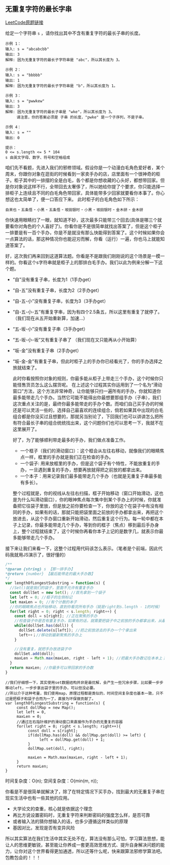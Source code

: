 ## 无重复字符的最长字串
[LeetCode原题链接](https://leetcode.cn/problems/wtcaE1/description/)

给定一个字符串 `s` ，请你找出其中不含有重复字符的最长子串的长度。
```
示例 1：
输入: s = "abcabcbb"
输出: 3 
解释: 因为无重复字符的最长子字符串是 "abc"，所以其长度为 3。

示例 2：
输入: s = "bbbbb"
输出: 1
解释: 因为无重复字符的最长子字符串是 "b"，所以其长度为 1。

示例 3：
输入: s = "pwwkew"
输出: 3
解释: 因为无重复字符的最长子串是 "wke"，所以其长度为 3。
     请注意，你的答案必须是 子串 的长度，"pwke" 是一个子序列，不是子串。

示例 4：
输入: s = ""
输出: 0
 
提示：
0 <= s.length <= 5 * 104
s 由英文字母、数字、符号和空格组成
```
咱们先不看题，先进入我们的邪修领域。假设你是一个动漫白毛角色爱好者，某个周末，你跟你对象在逛街的时候看到一家卖手办的店，店里面有一个很神奇的柜子。柜子其中的一排摆的全是白毛，各个都是你想收藏的心头好，都想带回家。但是你对象说这样不行，全带回去太奢侈了，所以她给你提了个要求，你只能选择一排柜子上连续且不同的白毛角色带回家，具体能带多少回家就要看你本事了。你心想这也太简单了，便一口答应下来。
此时柜子的白毛角色如下所示：

`自来也` - `五条悟` - `小黑` - `五条悟` - `坂田银时` - `小黑` - `坂田银时` - `金木研` - `金木研`

你快速用眼睛扫了一眼，就知道不妙，这次最多只能带三个回去(具体是哪三个就要看你对角色的个人喜好了)。你看你是不是很简单就找出答案了，但是这个柜子一排要是有一百个手办，你是不是就没有那么快能得到答案了。这个时候如果你会一点算法的话，那这种情况你也能迎刃而解，你看（运行）一遍，你也马上就能知道答案了。

好，这次我们再来回到这道算法题。你看是不是跟我们刚刚说的这个场景是一模一样的。你看这个s字符串就是柜子上的那排白毛手办。我们以此为例来分解一下这个题。

- “自"没有重复子串，长度为1（1手办get）
- “自-五”没有重复子串，长度为2（2手办get）
- “自-五-小”没有重复子串，长度为3（3手办get）
- “自-五-小-五”有重复字串，因为有四个2.5条五，所以这里有重复了就停了。
（我们现在从五开始重新算，加速...）
- “五-坂-小”没有重复子串（3手办get）
- “五-坂-小-坂”又有重复子串了
（我们现在又只能再从小开始算）
- “坂-金”没有重复子串（2手办get）
- “坂-金-金”有重复子串，但此时柜子上的手办你已经看光了，你的手办选择之旅就结束了。

  此时你看按照你对象的规则，你最多能从柜子上带走三个手办，这个时候你只能怪售货员怎么这么摆货呢。
  在上述这个过程其实你运用到了一个名为“滑动窗口”方法，这个方法非常神奇，让你能够只扫一遍所有的手办，你就知道你最多能带走几个手办。当然它可能不能得出你最想要那组手办（子串），我们这次重点关注的是，最终你最多能带走的手办个数。而咱们自己买手办的时候还是可以灵活一些的，选择自己最喜欢的连续组合，倘若如果其中出现的白毛组合都是你没买过且想要的，那就另当别论了，下回我们也可以讲讲怎么把所有符合最长子串的组合统统找出来，这个问题你们也可以思考一下，我就不在这里展开了。

  好了，为了能够顺利带走最多的手办，我们做点准备工作。
  - 一个框子（我们的滑动窗口）：这个框会从左往右移动，就像我们的眼睛焦点一样，框里的手办就是我们正在检查的手办。
  - 一个袋子: 用来放框里的手办，但是这个袋子有个特性，不能放重复的手办，一旦遇到重复的手办，想要再放就得把之前放的都拿出来。
  - 一个本子：用来记录我们最多能带走几个手办（也就是无重复子串最多能有多长）。
 
  整个过程就是，你的视线从左往右扫描，框子开始移动（窗口开始滑动，这也是为什么叫滑动窗口），你的眼神焦点每次集中到某个手办上的时候，你就准备把它往袋子里放，但是放之前你要检查一下，你放的这个在袋子中有没有相同的手办，如果有的话，那就只能把袋里面之前放的手办都拿出来，再把这个放进去，从这个手办窗口重新开始滑动，然后重复这个行为。每一轮中都在本子上记录，你最多能带走几个手办，等到你的框子（焦点）移到最后手办身上，整个过程就结束了，这个时候你再看你本子上记的是数字几，就表示你最多能够带走几个手办。

接下来让我们来看一下，这整个过程用代码该怎么表示。（笔者是个前端，因此代码我就用JS演示了，很好懂的）

```js
/**
*@param {string} s 【那一排手办】
*@return {number} 【最后能带走的最大手办数】
*/
var lengthOfLongestSubstring = function(s) {
  //Set()就是我们的袋子，里面不允许有重复手办
  const dollSet = new Set(); //首先拿到一个袋子
  let left = 0; //框子的左侧标记
  let maxLen = 0; //有个计数的本子
  //你的眼睛焦点也开始移动，直到你看完所有手办（就是right到s.length - 1的时候）
  for(let right = 0; right < s.length; right++) {
    const doll = s[right]; //正在聚焦的手办
    //检查袋子中是否有重复手办，如果有的话，就需要把袋子中之前放的手办都拿出来，从最新聚焦的这个手办重新放
    while(dollSet.has(doll)) {
      dollSet.delete(s[left]); //把之前放进去的手办一个个拿出来
      left++；//移动到最新聚焦的手办上
    }

    //没有重复，就把手办放进袋子中
    dollSet.add(doll);
    maxLen = Math.max(maxLen, right - left + 1); //把最大手办数记在本本上；
  }
  return maxLen; //你最多可以带回家的手办数
}
```
```
//我们仔细想一下，其实使用set数据结构并非是最优解，会产生一些冗余步骤，比如要一步步移动left，一步步拿出袋子里的手办，可以但没必要。
//所以介于这种考量，我们使用map，原理过程都是类似的，时间空间复杂度也基本一致，只不过是把框子和袋子合而为一了，直接为环保做贡献了。
var lengthOfLongestSubstring = function(s) {
     const dollMap = new Map();
     let left = 0,
     maxLen = 0;
     //通过左右指针维护的滑动窗口来直接作为手办的无重复的容器
     for(let right = 0; right < s.length; right++){
          const doll = s[right];
          if(dollMap.has(doll) && dollMap.get(doll) >= left) {
               left = dollMap.get(doll) + 1;
          }
          dollMap.set(doll, right);

          maxLen = Math.max(maxLen, right - left + 1);
     }
     return maxLen;
}
```
时间复杂度：O(n);
空间复杂度：O(min(m, n));

你看是不是很简单就解决了，除了在特定情况下买手办，找到最大的无重复子串在现实生活中也有一些其他的应用。

- 大学论文的查重，核心就是依据这个理念
- 再比方说设置密码时，无重复字符来判断密码的强度怎么样，是否可靠
- 或者输入法的猜你想输入的话，也多少遵循这样类似的原理
- 基因对比，发现是否有变异风险

所以其实算法在我们生活中其实无处不在，算法没有那么可怕，学习算法思想，能让人的思维更敏锐，甚至能让你养成一套更高效思维方式、提升自身解决问题的能力，让你对这个世界看得更加通透，所以还等什么呢，快来跟算法邪修学算法吧。包教包会的！！！
